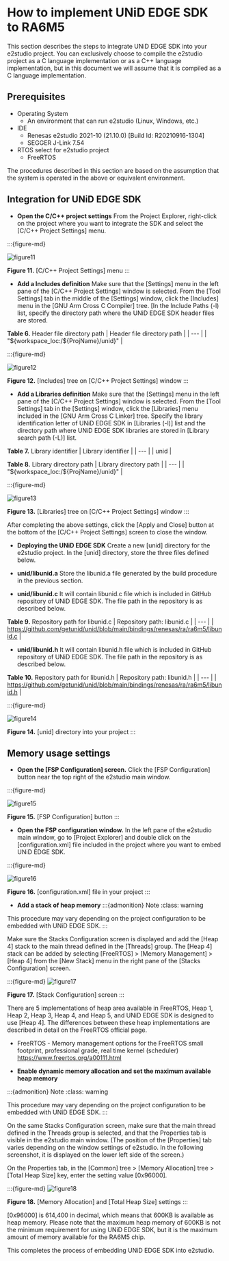 # How to implement UNiD EDGE SDK to RA6M5

This section describes the steps to integrate UNiD EDGE SDK into your e2studio project. You can exclusively choose to compile the e2studio project as a C language implementation or as a C++ language implementation, but in this document we will assume that it is compiled as a C language implementation.

## Prerequisites
- Operating System
    - An environment that can run e2studio (Linux, Windows, etc.)
- IDE
    - Renesas e2studio 2021-10 (21.10.0) [Build Id: R20210916-1304]
    - SEGGER J-Link 7.54
- RTOS select for e2studio project
    - FreeRTOS

The procedures described in this section are based on the assumption that the system is operated in the above or equivalent environment.

## Integration for UNiD EDGE SDK

- **Open the C/C++ project settings**
From the Project Explorer, right-click on the project where you want to integrate the SDK and select the [C/C++ Project Settings] menu.

:::{figure-md}

<img src="../_assets/figure11.png" alt="figure11">

**Figure 11.** [C/C++ Project Settings] menu
:::

- **Add a Includes definition**
Make sure that the [Settings] menu in the left pane of the [C/C++ Project Settings] window is selected. From the [Tool Settings] tab in the middle of the [Settings] window, click the [Includes] menu in the [GNU Arm Cross C Compiler] tree. [In the Include Paths (-l) list, specify the directory path where the UNiD EDGE SDK header files are stored.

**Table 6.** Header file directory path
| Header file directory path |
| --- |
| "${workspace_loc:/${ProjName}/unid}" |

:::{figure-md}

<img src="../_assets/figure12.png" alt="figure12">

**Figure 12.** [Includes] tree on [C/C++ Project Settings] window
:::

- **Add a Libraries definition**
Make sure that the [Settings] menu in the left pane of the [C/C++ Project Settings] window is selected. From the [Tool Settings] tab in the [Settings] window, click the [Libraries] menu included in the [GNU Arm Cross C Linker] tree. Specify the library identification letter of UNiD EDGE SDK in [Libraries (-l)] list and the directory path where UNiD EDGE SDK libraries are stored in [Library search path (-L)] list.

**Table 7.** Library identifier
| Library identifier |
| --- |
| unid |


**Table 8.** Library directory path
| Library directory path |
| --- |
| "${workspace_loc:/${ProjName}/unid}" |


:::{figure-md}

<img src="../_assets/figure13.png" alt="figure13">

**Figure 13.** [Libraries] tree on [C/C++ Project Settings] window
:::

After completing the above settings, click the [Apply and Close] button at the bottom of the [C/C++ Project Settings] screen to close the window.

- **Deploying the UNiD EDGE SDK**
Create a new [unid] directory for the e2studio project. In the [unid] directory, store the three files defined below.

- **unid/libunid.a**
Store the libunid.a file generated by the build procedure in the previous section.

- **unid/libunid.c**
It will contain libunid.c file which is included in GitHub repository of UNiD EDGE SDK. The file path in the repository is as described below.

**Table 9.** Repository path for libunid.c
| Repository path: libunid.c |
| --- |
| https://github.com/getunid/unid/blob/main/bindings/renesas/ra/ra6m5/libunid.c |


- **unid/libunid.h**
It will contain libunid.h file which is included in GitHub repository of UNiD EDGE SDK. The file path in the repository is as described below.

**Table 10.** Repository path for libunid.h
| Repository path: libunid.h |
| --- |
| https://github.com/getunid/unid/blob/main/bindings/renesas/ra/ra6m5/libunid.h |

:::{figure-md}

<img src="../_assets/figure14.png" alt="figure14">

**Figure 14.** [unid] directory into your project
:::

## Memory usage settings
- **Open the [FSP Configuration] screen.**
Click the [FSP Configuration] button near the top right of the e2studio main window.

:::{figure-md}

<img src="../_assets/figure15.png" alt="figure15">

**Figure 15.** [FSP Configuration] button
:::

- **Open the FSP configuration window.**
In the left pane of the e2studio main window, go to [Project Explorer] and double click on the [configuration.xml] file included in the project where you want to embed UNiD EDGE SDK.

:::{figure-md}

<img src="../_assets/figure16.png" alt="figure16">

**Figure 16.** [configuration.xml] file in your project
:::

- **Add a stack of heap memory**
:::{admonition} Note
:class: warning

This procedure may vary depending on the project configuration to be embedded with UNiD EDGE SDK.
:::

Make sure the Stacks Configuration screen is displayed and add the [Heap 4] stack to the main thread defined in the [Threads] group. The [Heap 4] stack can be added by selecting [FreeRTOS] > [Memory Management] > [Heap 4] from the [New Stack] menu in the right pane of the [Stacks Configuration] screen.

:::{figure-md}
<img src="../_assets/figure17.png" alt="figure17">

**Figure 17.** [Stack Configuration] screen
:::

There are 5 implementations of heap area available in FreeRTOS, Heap 1, Heap 2, Heap 3, Heap 4, and Heap 5, and UNiD EDGE SDK is designed to use [Heap 4]. The differences between these heap implementations are described in detail on the FreeRTOS official page.

- FreeRTOS - Memory management options for the FreeRTOS small footprint, professional grade, real time kernel (scheduler) https://www.freertos.org/a00111.html


- **Enable dynamic memory allocation and set the maximum available heap memory**

:::{admonition} Note
:class: warning

This procedure may vary depending on the project configuration to be embedded with UNiD EDGE SDK.
:::

On the same Stacks Configuration screen, make sure that the main thread defined in the Threads group is selected, and that the Properties tab is visible in the e2studio main window. (The position of the [Properties] tab varies depending on the window settings of e2studio. In the following screenshot, it is displayed on the lower left side of the screen.)

On the Properties tab, in the [Common] tree > [Memory Allocation] tree > [Total Heap Size] key, enter the setting value [0x96000].

:::{figure-md}
<img src="../_assets/figure18.png" alt="figure18">

**Figure 18.** [Memory Allocation] and [Total Heap Size] settings
:::

[0x96000] is 614,400 in decimal, which means that 600KB is available as heap memory. Please note that the maximum heap memory of 600KB is not the minimum requirement for using UNiD EDGE SDK, but it is the maximum amount of memory available for the RA6M5 chip.

This completes the process of embedding UNiD EDGE SDK into e2studio.
